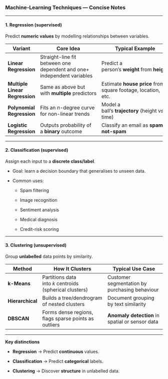 ### Machine-Learning Techniques — Concise Notes

---

#### 1. Regression (supervised)

Predict **numeric values** by modelling relationships between variables.

|Variant|Core Idea|Typical Example|
|---|---|---|
|**Linear Regression**|Straight-line fit between one dependent and one+ independent variables|Predict a person’s **weight** from **height**|
|**Multiple Linear Regression**|Same as above but with **multiple** predictors|Estimate **house price** from square footage, location, etc.|
|**Polynomial Regression**|Fits an _n_-degree curve for non-linear trends|Model a ball’s **trajectory** (height vs. time)|
|**Logistic Regression**|Outputs probability of a **binary** outcome|Classify an email as **spam / not-spam**|

---

#### 2. Classification (supervised)

Assign each input to a **discrete class/label**.

- Goal: learn a decision boundary that generalises to unseen data.
    
- Common uses:
    
    - Spam filtering
        
    - Image recognition
        
    - Sentiment analysis
        
    - Medical diagnosis
        
    - Credit-risk scoring
        

---

#### 3. Clustering (unsupervised)

Group **unlabelled** data points by similarity.

|Method|How It Clusters|Typical Use Case|
|---|---|---|
|**k-Means**|Partitions data into _k_ centroids (spherical clusters)|Customer segmentation by purchasing behaviour|
|**Hierarchical**|Builds a tree/dendrogram of nested clusters|Document grouping by text similarity|
|**DBSCAN**|Forms dense regions, flags sparse points as outliers|**Anomaly detection** in spatial or sensor data|

---

**Key distinctions**

- **Regression** → Predict **continuous** values.
    
- **Classification** → Predict **categorical** labels.
    
- **Clustering** → Discover **structure** in unlabelled data.